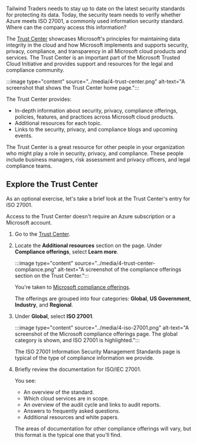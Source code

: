Tailwind Traders needs to stay up to date on the latest security standards for protecting its data. Today, the security team needs to verify whether Azure meets ISO 27001, a commonly used information security standard. Where can the company access this information?

The [Trust Center](https://www.microsoft.com/en-us/trust-center?rtc=1) showcases Microsoft's principles for maintaining data integrity in the cloud and how Microsoft implements and supports security, privacy, compliance, and transparency in all Microsoft cloud products and services. The Trust Center is an important part of the Microsoft Trusted Cloud Initiative and provides support and resources for the legal and compliance community.

:::image type="content" source="../media/4-trust-center.png" alt-text="A screenshot that shows the Trust Center home page.":::

The Trust Center provides:

* In-depth information about security, privacy, compliance offerings, policies, features, and practices across Microsoft cloud products.
* Additional resources for each topic.
* Links to the security, privacy, and compliance blogs and upcoming events.

The Trust Center is a great resource for other people in your organization who might play a role in security, privacy, and compliance. These people include business managers, risk assessment and privacy officers, and legal compliance teams.

## Explore the Trust Center

As an optional exercise, let's take a brief look at the Trust Center's entry for ISO 27001.

Access to the Trust Center doesn't require an Azure subscription or a Microsoft account.

1. Go to the [Trust Center](https://www.microsoft.com/en-us/trust-center?rtc=1).

1. Locate the **Additional resources** section on the page. Under **Compliance offerings**, select **Learn more**.

    :::image type="content" source="../media/4-trust-center-compliance.png" alt-text="A screenshot of the compliance offerings section on the Trust Center.":::

    You're taken to [Microsoft compliance offerings](https://docs.microsoft.com/microsoft-365/compliance/offering-home?azure-portal=true).

    The offerings are grouped into four categories: **Global**, **US Government**, **Industry**, and **Regional**.

1. Under **Global**, select **ISO 27001**.

    :::image type="content" source="../media/4-iso-27001.png" alt-text="A screenshot of the Microsoft compliance offerings page. The global category is shown, and ISO 27001 is highlighted.":::

    The ISO 27001 Information Security Management Standards page is typical of the type of compliance information we provide.

1. Briefly review the documentation for ISO/IEC 27001.

    You see:

    * An overview of the standard.
    * Which cloud services are in scope.
    * An overview of the audit cycle and links to audit reports.
    * Answers to frequently asked questions.
    * Additional resources and white papers.

    The areas of documentation for other compliance offerings will vary, but this format is the typical one that you'll find.
